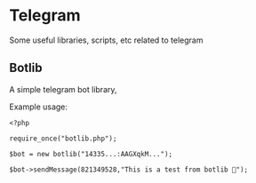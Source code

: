 # Telegram

Some useful libraries, scripts, etc related to telegram

## Botlib

A simple telegram bot library,

Example usage:
```
<?php

require_once("botlib.php");

$bot = new botlib("14335...:AAGXqkM...");

$bot->sendMessage(821349528,"This is a test from botlib 👋");
```
